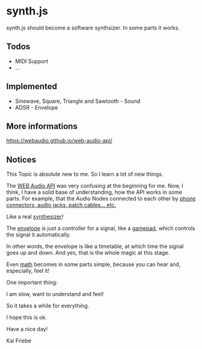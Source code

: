 # synth.js
synth.js should become a software synthsizer. In some parts it works.

## Todos
  - MIDI Support
  - ...

## Implemented
  - Sinewave, Square, Triangle and Sawtooth - Sound
  - ADSR - Envelope
 
 ## More informations
https://webaudio.github.io/web-audio-api/

## Notices
This Topic is absolute new to me. So I learn a lot of new things.

The [WEB Audio API](https://developer.mozilla.org/en-US/docs/Web/API/Web_Audio_API) was very confusing at the beginning for me. Now, I think, I have a solid base of understanding, how the API works in some parts. For example, that the Audio Nodes connected to each other by [phone connectors, audio jacks, patch cables... etc.](https://en.wikipedia.org/wiki/Phone_connector_(audio))

Like a real [synthesizer](https://en.wikipedia.org/wiki/Synthesizer)!

The [envelope](https://en.wikipedia.org/wiki/Envelope_(music)) is just a controller for a signal, like a [gamepad](https://en.wikipedia.org/wiki/Gamepad), which controls the signal it automatically.

In other words, the envelope is like a timetable, at which time the signal goes up and down. And yes, that is the whole magic at this stage.

Even [math](https://en.wikipedia.org/wiki/Mathematics) becomes in some parts simple, because you can hear and, especially, feel it!

One important thing:

I am slow, want to understand and feel!

So it takes a while for everything.

I hope this is ok.

Have a nice day!

Kai Friebe
